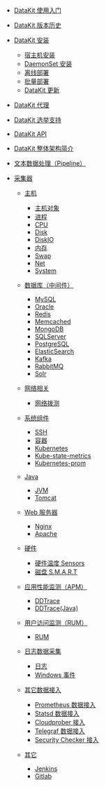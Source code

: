- [DataKit 使用入门](datakit-how-to)
- [DataKit 版本历史](changelog)

- [DataKit 安装]()
	- [宿主机安装](datakit-install)
	- [DaemonSet 安装](datakit-daemonset-deploy)
	- [离线部署](datakit-offline-install)
	- [批量部署](datakit-batch-deploy)
	- [DataKit 更新](datakit-update)

- [DataKit 代理](proxy)
- [DataKit 选举支持](election)
- [DataKit API](apis)
- [DataKit 整体架构简介](datakit-arch)
- [文本数据处理（Pipeline）](pipeline)
- [采集器]()

	- [主机]()

		- [主机对象](hostobject)
		- [进程](host_processes)
		- [CPU](cpu)
		- [Disk](disk)
		- [DiskIO](diskio)
		- [内存](mem)
		- [Swap](swap)
		- [Net](net)
		- [System](system)

	- [数据库（中间件）]()
		- [MySQL](mysql)
		- [Oracle](oracle)
		- [Redis](redis)
		- [Memcached](memcached)
		- [MongoDB](mongodb)
		- [SQLServer](sqlserver)
		- [PostgreSQL](postgresql)
		- [ElasticSearch](elasticsearch)
		- [Kafka](kafka)
		- [RabbitMQ](rabbitmq)
		- [Solr](solr)

	- [网络相关]()
		- [网络拨测](dialtesting)

	- [系统组件]()
		- [SSH](ssh)
		- [容器](container)
		- [Kubernetes](kubernetes)
		- [Kube-state-metrics](kube-state-metrics)
		- [Kubernetes-prom](kubernetes-prom)

	- [Java]()
		- [JVM](jvm)
		- [Tomcat](tomcat)

	- [Web 服务器]()
		- [Nginx](nginx)
		- [Apache](apache)

	- [硬件]()
		- [硬件温度 Sensors](sensors)
		- [磁盘 S.M.A.R.T](smart)

	- [应用性能监测（APM）]()
		- [DDTrace](ddtrace)
		- [DDTrace(Java)](ddtrace-java)

	- [用户访问监测（RUM）]()
		- [RUM](rum)

	- [日志数据采集]()
		- [日志](logging)
		- [Windows 事件](windows_event)

	- [其它数据接入]()
		- [Prometheus 数据接入](prom)
		- [Statsd 数据接入](statsd)
		- [Cloudprober 接入](cloudprober)
		- [Telegraf 数据接入](telegraf)
		- [Security Checker 接入](sec-checker)

	- [其它]()
		- [Jenkins](jenkins)
		- [Gitlab](gitlab)
